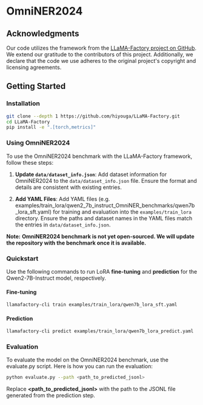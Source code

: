 # OmniNER2024

## Acknowledgments

Our code utilizes the framework from the [LLaMA-Factory project on GitHub](https://github.com/hiyouga/LLaMA-Factory). We extend our gratitude to the contributors of this project. Additionally, we declare that the code we use adheres to the original project's copyright and licensing agreements.

## Getting Started

### Installation

```bash
git clone --depth 1 https://github.com/hiyouga/LLaMA-Factory.git
cd LLaMA-Factory
pip install -e ".[torch,metrics]"
```

### Using OmniNER2024

To use the OmniNER2024 benchmark with the LLaMA-Factory framework, follow these steps:

1. **Update `data/dataset_info.json`**: Add dataset information for OmniNER2024 to the `data/dataset_info.json` file. Ensure the format and details are consistent with existing entries.

2. **Add YAML Files**: Add YAML files (e.g. examples/train_lora/qwen2_7b_instruct_OmniNER_benchmarks/qwen7b_lora_sft.yaml) for training and evaluation into the `examples/train_lora` directory. Ensure the paths and dataset names in the YAML files match the entries in `data/dataset_info.json`.

**Note:** **OmniNER2024 benchmark is not yet open-sourced. We will update the repository with the benchmark once it is available.**

### Quickstart

Use the following commands to run LoRA **fine-tuning** and **prediction** for the Qwen2-7B-Instruct model, respectively.

#### Fine-tuning

```bash
llamafactory-cli train examples/train_lora/qwen7b_lora_sft.yaml
```

#### Prediction

```bash
llamafactory-cli predict examples/train_lora/qwen7b_lora_predict.yaml
```

### Evaluation

To evaluate the model on the OmniNER2024 benchmark, use the evaluate.py script. Here is how you can run the evaluation:

```bash
python evaluate.py --path <path_to_predicted_jsonl> 
```
Replace **<path_to_predicted_jsonl>** with the path to the JSONL file generated from the prediction step.
